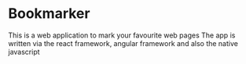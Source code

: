 # Bookmarker
This is a web application to mark your favourite web pages
The app is written via the react framework, angular framework and also the native javascript
